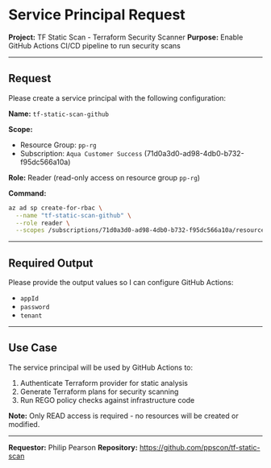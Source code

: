 # Service Principal Request

**Project:** TF Static Scan - Terraform Security Scanner
**Purpose:** Enable GitHub Actions CI/CD pipeline to run security scans

---

## Request

Please create a service principal with the following configuration:

**Name:** `tf-static-scan-github`

**Scope:**
- Resource Group: `pp-rg`
- Subscription: `Aqua Customer Success` (71d0a3d0-ad98-4db0-b732-f95dc566a10a)

**Role:** Reader (read-only access on resource group `pp-rg`)

**Command:**
```bash
az ad sp create-for-rbac \
  --name "tf-static-scan-github" \
  --role reader \
  --scopes /subscriptions/71d0a3d0-ad98-4db0-b732-f95dc566a10a/resourceGroups/pp-rg
```

---

## Required Output

Please provide the output values so I can configure GitHub Actions:

- `appId`
- `password`
- `tenant`

---

## Use Case

The service principal will be used by GitHub Actions to:
1. Authenticate Terraform provider for static analysis
2. Generate Terraform plans for security scanning
3. Run REGO policy checks against infrastructure code

**Note:** Only READ access is required - no resources will be created or modified.

---

**Requestor:** Philip Pearson
**Repository:** https://github.com/ppscon/tf-static-scan

